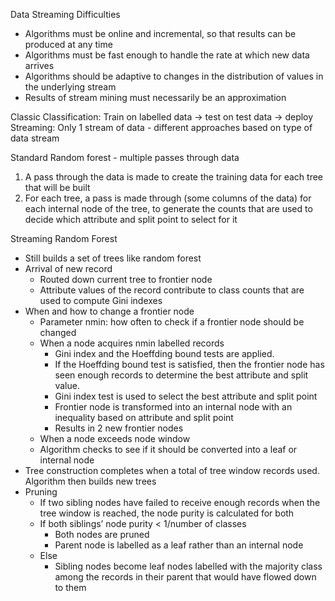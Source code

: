 Data Streaming Difficulties
- Algorithms must be online and incremental, so that results can be produced at any time
- Algorithms must be fast enough to handle the rate at which new data arrives
- Algorithms should be adaptive to changes in the distribution of values in the underlying stream
- Results of stream mining must necessarily be an approximation

Classic Classification: Train on labelled data -> test on test data -> deploy
Streaming: Only 1 stream of data - different approaches based on type of data stream

Standard Random forest - multiple passes through data
1. A pass through the data is made to create the training data for each tree that will be built
2. For each tree, a pass is made through (some columns of the data) for each internal node of the tree, to generate the counts that are used to decide which attribute and split point to select for it

Streaming Random Forest
- Still builds a set of trees like random forest
- Arrival of new record
  - Routed down current tree to frontier node
  - Attribute values of the record contribute to class counts that are used to compute Gini indexes
- When and how to change a frontier node
  - Parameter nmin: how often to check if a frontier node should be changed
  - When a node acquires nmin labelled records
    - Gini index and the Hoeffding bound tests are applied.
    - If the Hoeffding bound test is satisfied, then the frontier node has seen enough records to determine the best attribute and split value.  
    - Gini index test is  used to select the best attribute and split point
    - Frontier node is transformed into an internal node with an inequality based on attribute and split point
    - Results in 2 new frontier nodes
  - When a node exceeds node window
  -   Algorithm checks to see if it should be converted into a leaf or internal node
- Tree construction completes when a total of tree window records used. Algorithm then builds new trees
- Pruning
  - If two sibling nodes have failed to receive enough records when the tree window is reached, the node purity is calculated for both
  - If both siblings’ node purity < 1/number of classes
    - Both nodes are pruned
    - Parent node is labelled as a leaf rather than an internal node
  - Else
    - Sibling nodes become leaf nodes labelled with the majority class among the records in their parent that would have flowed down to them
